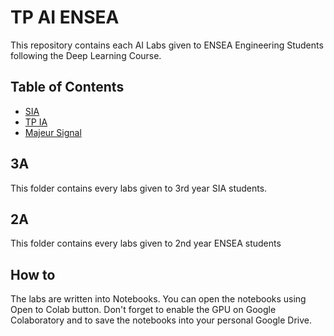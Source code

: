 # TP AI ENSEA 

This repository contains each AI Labs given to ENSEA Engineering Students following the Deep Learning Course.
## Table of Contents

* [SIA](3A/SIA)
* [TP IA](2A/Option%20IA)
* [Majeur Signal](2A/Majeure%20Signal)

## 3A

This folder contains every labs given to 3rd year SIA students. 

## 2A

This folder contains every labs given to 2nd year ENSEA students  

## How to 

The labs are written into Notebooks. You can open the notebooks using Open to Colab button. Don't forget to enable the GPU on Google Colaboratory and to save the notebooks into your personal Google Drive.
